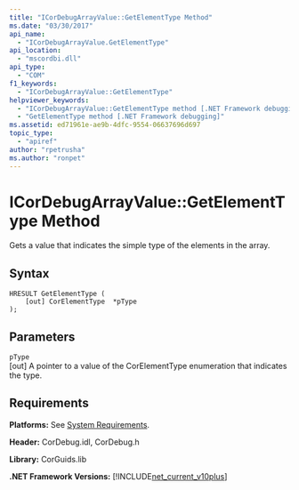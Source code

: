 ```yaml
---
title: "ICorDebugArrayValue::GetElementType Method"
ms.date: "03/30/2017"
api_name: 
  - "ICorDebugArrayValue.GetElementType"
api_location: 
  - "mscordbi.dll"
api_type: 
  - "COM"
f1_keywords: 
  - "ICorDebugArrayValue::GetElementType"
helpviewer_keywords: 
  - "ICorDebugArrayValue::GetElementType method [.NET Framework debugging]"
  - "GetElementType method [.NET Framework debugging]"
ms.assetid: ed71961e-ae9b-4dfc-9554-06637696d697
topic_type: 
  - "apiref"
author: "rpetrusha"
ms.author: "ronpet"
---
```

# ICorDebugArrayValue::GetElementType Method
Gets a value that indicates the simple type of the elements in the array.  
  
## Syntax  
  
```  
HRESULT GetElementType (  
    [out] CorElementType  *pType  
);  
```  
  
## Parameters  
 `pType`  
 [out] A pointer to a value of the CorElementType enumeration that indicates the type.  
  
## Requirements  
 **Platforms:** See [System Requirements](../../../../docs/framework/get-started/system-requirements.md).  
  
 **Header:** CorDebug.idl, CorDebug.h  
  
 **Library:** CorGuids.lib  
  
 **.NET Framework Versions:** [!INCLUDE[net_current_v10plus](../../../../includes/net-current-v10plus-md.md)]
